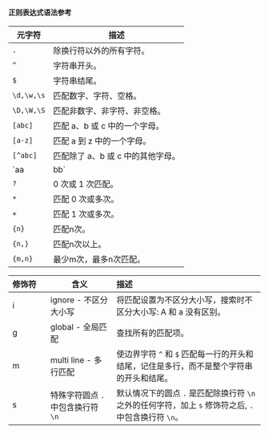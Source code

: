#### 正则表达式语法参考

| 元字符     | 描述                              |
| ---------- | --------------------------------- |
| `.`        | 除换行符以外的所有字符。          |
| `^`        | 字符串开头。                      |
| `$`        | 字符串结尾。                      |
| `\d,\w,\s` | 匹配数字、字符、空格。            |
| `\D,\W,\S` | 匹配非数字、非字符、非空格。      |
| `[abc]`    | 匹配 a、b 或 c 中的一个字母。     |
| `[a-z]`    | 匹配 a 到 z 中的一个字母。        |
| `[^abc]`   | 匹配除了 a、b 或 c 中的其他字母。 |
| `aa|bb`    | 匹配 aa 或 bb。                   |
| `?`        | 0 次或 1 次匹配。                 |
| `*`        | 匹配 0 次或多次。                 |
| `+`        | 匹配 1 次或多次。                 |
| `{n}`      | 匹配n次。                         |
| `{n,}`     | 匹配n次以上。                     |
| `{m,n}`    | 最少m次，最多n次匹配。            |

| <span style="display:inline-block;width:60px">修饰符</span> | 含义                               | 描述                                                         |
| :---------------------------------------------------------- | ---------------------------------- | :----------------------------------------------------------- |
| i                                                           | ignore - 不区分大小写              | 将匹配设置为不区分大小写，搜索时不区分大小写: A 和 a 没有区别。 |
| g                                                           | global - 全局匹配                  | 查找所有的匹配项。                                           |
| m                                                           | multi line - 多行匹配              | 使边界字符 `^` 和 `$` 匹配每一行的开头和结尾，记住是多行，而不是整个字符串的开头和结尾。 |
| s                                                           | 特殊字符圆点 `.` 中包含换行符 `\n` | 默认情况下的圆点 `.`  是匹配除换行符 `\n` 之外的任何字符，加上 `s` 修饰符之后,  `.` 中包含换行符 `\n`。 |

